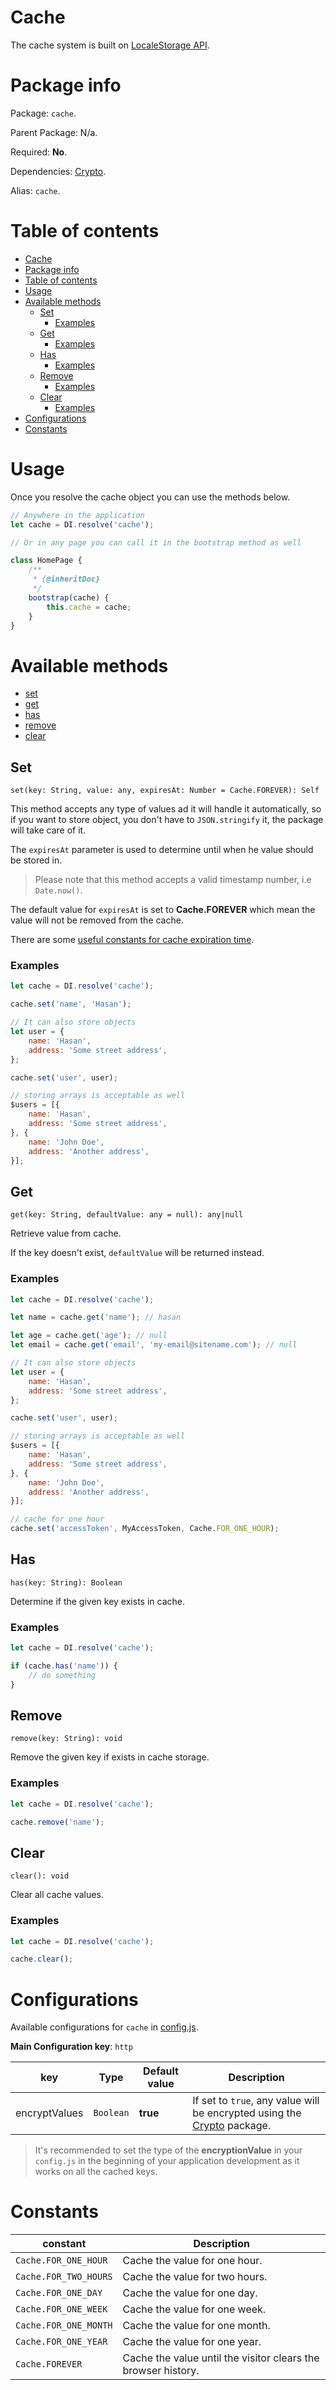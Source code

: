 # Cache
The cache system is built on [LocaleStorage API](https://developer.mozilla.org/en-US/docs/Web/API/Storage/LocalStorage).

# Package info

Package: `cache`.

Parent Package: N/a.

Required: **No**.

Dependencies: [Crypto](./crypto.md).

Alias: `cache`.

# Table of contents
- [Cache](#cache)
- [Package info](#package-info)
- [Table of contents](#table-of-contents)
- [Usage](#usage)
- [Available methods](#available-methods)
    - [Set](#set)
        - [Examples](#examples)
    - [Get](#get)
        - [Examples](#examples)
    - [Has](#has)
        - [Examples](#examples)
    - [Remove](#remove)
        - [Examples](#examples)
    - [Clear](#clear)
        - [Examples](#examples)
- [Configurations](#configurations)
- [Constants](#constants)


# Usage

Once you resolve the cache object you can use the methods below.

```javascript
// Anywhere in the application
let cache = DI.resolve('cache');

// Or in any page you can call it in the bootstrap method as well

class HomePage {
    /**
     * {@inheritDoc}
     */
    bootstrap(cache) {
        this.cache = cache;
    } 
}
```

# Available methods
- [set](#set)
- [get](#get)
- [has](#has)
- [remove](#remove)
- [clear](#clear)

## Set

`set(key: String, value: any, expiresAt: Number = Cache.FOREVER): Self`

This method accepts any type of values ad it will handle it automatically, so if you want to store object, you don't have to `JSON.stringify` it, the package will take care of it.

The `expiresAt` parameter is used to determine until when he value should be stored in.

> Please note that this method accepts a valid timestamp number, i.e `Date.now()`.

The default value for `expiresAt` is set to **Cache.FOREVER** which mean the value will not be removed from the cache.

There are some [useful constants for cache expiration time](#constants).

### Examples

```javascript
let cache = DI.resolve('cache');

cache.set('name', 'Hasan');

// It can also store objects
let user = {
    name: 'Hasan',
    address: 'Some street address',
};

cache.set('user', user);

// storing arrays is acceptable as well
$users = [{
    name: 'Hasan',
    address: 'Some street address',
}, {
    name: 'John Doe',
    address: 'Another address',
}];
```

## Get

`get(key: String, defaultValue: any = null): any|null`

Retrieve value from cache.

If the key doesn't exist, `defaultValue` will be returned instead.

### Examples

```javascript
let cache = DI.resolve('cache');

let name = cache.get('name'); // hasan

let age = cache.get('age'); // null
let email = cache.get('email', 'my-email@sitename.com'); // null

// It can also store objects
let user = {
    name: 'Hasan',
    address: 'Some street address',
};

cache.set('user', user);

// storing arrays is acceptable as well
$users = [{
    name: 'Hasan',
    address: 'Some street address',
}, {
    name: 'John Doe',
    address: 'Another address',
}];

// cache for one hour
cache.set('accessToken', MyAccessToken, Cache.FOR_ONE_HOUR);
```

## Has

`has(key: String): Boolean`

Determine if the given key exists in cache.

### Examples

```javascript
let cache = DI.resolve('cache');

if (cache.has('name')) {
    // do something
}
```

## Remove

`remove(key: String): void`

Remove the given key if exists in cache storage.

### Examples

```javascript
let cache = DI.resolve('cache');

cache.remove('name');

```

## Clear

`clear(): void`

Clear all cache values.

### Examples

```javascript
let cache = DI.resolve('cache');

cache.clear();
```

# Configurations
Available configurations for `cache` in [config.js](./../config-js.md).

**Main Configuration key**: `http`

| key           | Type      | Default value | Description                                                                            |
| ------------- | --------- | ------------- | -------------------------------------------------------------------------------------- |
| encryptValues | `Boolean` | **true**      | If set to `true`, any value will be encrypted using the [Crypto](./crypto.md) package. |

> It's recommended to set the type of the **encryptionValue** in your `config.js` in the beginning of your application development as it works on all the cached keys.

# Constants

| constant              | Description                                                   |
| --------------------- | ------------------------------------------------------------- |
| `Cache.FOR_ONE_HOUR`  | Cache the value for one hour.                                 |
| `Cache.FOR_TWO_HOURS` | Cache the value for two hours.                                |
| `Cache.FOR_ONE_DAY`   | Cache the value for one day.                                  |
| `Cache.FOR_ONE_WEEK`  | Cache the value for one week.                                 |
| `Cache.FOR_ONE_MONTH` | Cache the value for one month.                                |
| `Cache.FOR_ONE_YEAR`  | Cache the value for one year.                                 |
| `Cache.FOREVER`       | Cache the value until the visitor clears the browser history. |